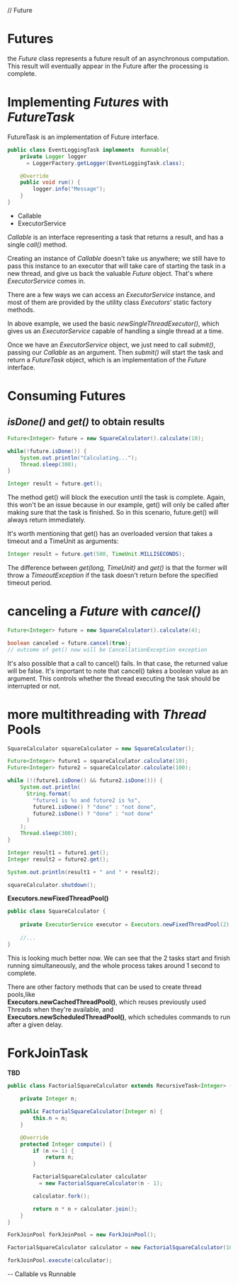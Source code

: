 // Future

# Futures
the _Future_ class represents a future result of an asynchronous computation. 
This result will eventually appear in the Future after the processing is complete.

# Implementing _Futures_ with _FutureTask_

FutureTask is an implementation of Future interface.

```java
public class EventLoggingTask implements  Runnable{
    private Logger logger
      = LoggerFactory.getLogger(EventLoggingTask.class);

    @Override
    public void run() {
        logger.info("Message");
    }
}
```

- Callable
- ExecutorService

_Callable_ is an interface representing a task that returns a result, and has a single _call()_ method.

Creating an instance of _Callable_ doesn't take us anywhere; 
we still have to pass this instance to an executor that will take care of starting the task in a new thread, 
and give us back the valuable _Future_ object. 
That's where _ExecutorService_ comes in.

There are a few ways we can access an _ExecutorService_ instance, 
and most of them are provided by the utility class _Executors‘_ static factory methods.

In above example, we used the basic _newSingleThreadExecutor()_, 
which gives us an _ExecutorService_ capable of handling a single thread at a time.

Once we have an _ExecutorService_ object, we just need to call _submit()_, 
passing our _Callable_ as an argument. 
Then _submit()_ will start the task and return a _FutureTask_ object, 
which is an implementation of the _Future_ interface.

# Consuming Futures

## _isDone()_ and _get()_ to obtain results

```java
Future<Integer> future = new SquareCalculator().calculate(10);

while(!future.isDone()) {
    System.out.println("Calculating...");
    Thread.sleep(300);
}

Integer result = future.get();
```

The method get() will block the execution until the task is complete. Again, this won't be an issue because in our example, get() will only be called after making sure that the task is finished. So in this scenario, future.get() will always return immediately.

It's worth mentioning that get() has an overloaded version that takes a timeout and a TimeUnit as arguments:

```java
Integer result = future.get(500, TimeUnit.MILLISECONDS);
```

The difference between _get(long, TimeUnit)_ and _get()_ is that the former will throw a _TimeoutException_ if the task doesn't return before the specified timeout period.

# canceling a _Future_ with _cancel()_
```java
Future<Integer> future = new SquareCalculator().calculate(4);

boolean canceled = future.cancel(true);
// outcome of get() now will be CancellationException exception
```

It's also possible that a call to cancel() fails. In that case, 
the returned value will be false. 
It's important to note that cancel() takes a boolean value as an argument. 
This controls whether the thread executing the task should be interrupted or not.

# more multithreading with _Thread_ Pools
```java
SquareCalculator squareCalculator = new SquareCalculator();

Future<Integer> future1 = squareCalculator.calculate(10);
Future<Integer> future2 = squareCalculator.calculate(100);

while (!(future1.isDone() && future2.isDone())) {
    System.out.println(
      String.format(
        "future1 is %s and future2 is %s", 
        future1.isDone() ? "done" : "not done", 
        future2.isDone() ? "done" : "not done"
      )
    );
    Thread.sleep(300);
}

Integer result1 = future1.get();
Integer result2 = future2.get();

System.out.println(result1 + " and " + result2);

squareCalculator.shutdown();
```

**Executors.newFixedThreadPool()**
```java
public class SquareCalculator {
 
    private ExecutorService executor = Executors.newFixedThreadPool(2);
    
    //...
}
```

This is looking much better now. We can see that the 2 tasks start and finish running simultaneously, and the whole process takes around 1 second to complete.

There are other factory methods that can be used to create thread pools,like 
</br>**Executors.newCachedThreadPool()**, which reuses previously used Threads when they're available, and
</br>**Executors.newScheduledThreadPool()**, which schedules commands to run after a given delay.

# ForkJoinTask

**TBD**
<!-- https://www.baeldung.com/java-future -->

```java
public class FactorialSquareCalculator extends RecursiveTask<Integer> {
 
    private Integer n;

    public FactorialSquareCalculator(Integer n) {
        this.n = n;
    }

    @Override
    protected Integer compute() {
        if (n <= 1) {
            return n;
        }

        FactorialSquareCalculator calculator 
          = new FactorialSquareCalculator(n - 1);

        calculator.fork();

        return n * n + calculator.join();
    }
}
```

```java
ForkJoinPool forkJoinPool = new ForkJoinPool();

FactorialSquareCalculator calculator = new FactorialSquareCalculator(10);

forkJoinPool.execute(calculator);
```

-- Callable vs Runnable
<!-- https://www.baeldung.com/java-runnable-callable -->

